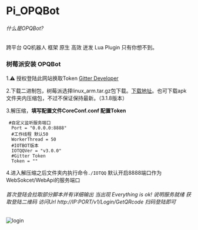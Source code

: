 # Pi_OPQBot

###### 什么是OPQBot? 

跨平台 QQ机器人 框架 原生 高效 迸发 Lua Plugin 只有你想不到。



### 树莓派安装 OPQBot

1.⚠️ 授权登陆此网站换取Token [Gitter Developer](https://developer.gitter.im/apps)

2.下载二进制包，树莓派选择linux_arm.tar.gz包下载。[下载地址](https://gitter.im/OPQBOT/OPQ)。也可下载apk文件夹内压缩包，不过不保证保持最新。（3.1.8版本）

3.解压缩，**填写配置文件CoreConf.conf 配置Token**

~~~~
 #自定义监听服务端口
  Port = "0.0.0.0:8888"
  #工作线程 默认50
  WorkerThread = 50
  #IOTBOT版本
  IOTQQVer = "v3.0.0"
  #Gitter Token
  Token = ""
~~~~

4.进入解压缩之后文件夹内执行命令`./IOTQQ` 默认开启8888端口作为WebSokcet/WebApi的服务端口

###### 首次登陆会拉取部分脚本并有详细输出 当出现 Everything is ok! 说明服务就绪 获取登陆二维码 访问Url http://IP:PORT/v1/Login/GetQRcode 扫码登陆即可

![login](https://github.com/ZhangFaCai/Pi_OPQBot/blob/master/img/login.png)

